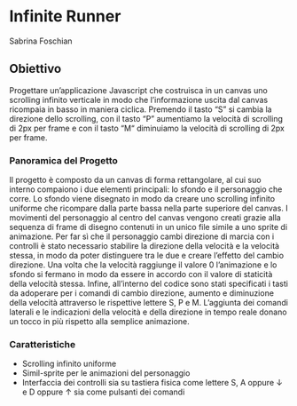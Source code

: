 # Infinite Runner

Sabrina Foschian

## Obiettivo
Progettare un’applicazione Javascript che costruisca in un canvas uno scrolling infinito verticale in modo che l’informazione uscita dal canvas ricompaia in basso in maniera ciclica. Premendo il tasto “S” si cambia la direzione dello scrolling, con il tasto “P” aumentiamo la velocità di scrolling di 2px per frame e con il tasto “M“ diminuiamo la velocità di scrolling di 2px per frame.

### Panoramica del Progetto
Il progetto è composto da un canvas di forma rettangolare, al cui suo interno compaiono i due elementi principali: lo sfondo e il personaggio che corre.
Lo sfondo viene disegnato in modo da creare uno scrolling infinito uniforme che ricompare dalla parte bassa nella parte superiore del canvas.
I movimenti del personaggio al centro del canvas vengono creati grazie alla sequenza di frame di disegno contenuti in un unico file simile a uno sprite di animazione.
Per far sì che il personaggio cambi direzione di marcia con i controlli è stato necessario stabilire la direzione della velocità e la velocità stessa, in modo da poter distinguere tra le due e creare l’effetto del cambio direzione.
Una volta che la velocità raggiunge il valore 0 l’animazione e lo sfondo si fermano in modo da essere in accordo con il valore di staticità della velocità stessa.
Infine, all’interno del codice sono stati specificati i tasti da adoperare per i comandi di cambio direzione, aumento e diminuzione della velocità attraverso le rispettive lettere S, P e M.
L’aggiunta dei comandi laterali e le indicazioni della velocità e della direzione in tempo reale donano un tocco in più rispetto alla semplice animazione.

### Caratteristiche
- Scrolling infinito uniforme
- Simil-sprite per le animazioni del personaggio
- Interfaccia dei controlli sia su tastiera fisica come lettere S, A oppure ↓ e D oppure ↑ sia come pulsanti dei comandi
